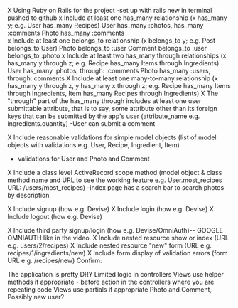  X Using Ruby on Rails for the project
    -set up with rails new in terminal pushed to github 
 x Include at least one has_many relationship (x has_many y; e.g. User has_many Recipes)
     User has_many :photos, has_many :comments
     Photo has_many :comments  
x Include at least one belongs_to relationship (x belongs_to y; e.g. Post belongs_to User)
    Photo belongs_to :user 
    Comment belongs_to :user belongs_to :photo 
 x Include at least two has_many through relationships (x has_many y through z; e.g. Recipe has_many Items through Ingredients)
    User has_many :photos, through: :comments 
    Photo has_many :users, through: comments 
X  Include at least one many-to-many relationship (x has_many y through z, y has_many x through z; e.g. Recipe has_many Items through Ingredients, Item has_many Recipes through Ingredients)
 X The "through" part of the has_many through includes at least one user submittable attribute, that is to say, some attribute other than its foreign keys that can be submitted by the app's user (attribute_name e.g. ingredients.quantity)
 -User can submit a comment 

 X Include reasonable validations for simple model objects (list of model objects with validations e.g. User, Recipe, Ingredient, Item)
 - validations for User and Photo and Comment

 X Include a class level ActiveRecord scope method (model object & class method name and URL to see the working feature e.g. User.most_recipes URL: /users/most_recipes)
 -index page has a search bar to search photos by description 

 
 X Include signup (how e.g. Devise)
X Include login (how e.g. Devise)
X Include logout (how e.g. Devise)
 
 X Include third party signup/login (how e.g. Devise/OmniAuth)-- GOOGLE OMNIAUTH like in the video. 
 X Include nested resource show or index (URL e.g. users/2/recipes) 
 X Include nested resource "new" form (URL e.g. recipes/1/ingredients/new)
 X Include form display of validation errors (form URL e.g. /recipes/new)
Confirm:

 The application is pretty DRY
 Limited logic in controllers
 Views use helper methods if appropriate - before action in the controllers where you are repeating code 
 Views use partials if appropriate Photo and Comment, Possibly new user? 